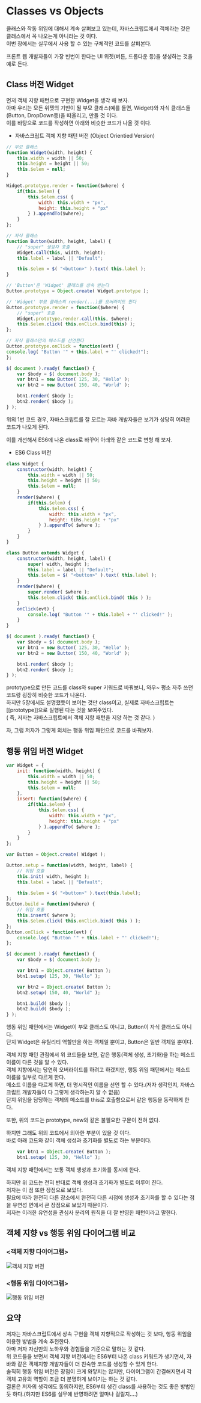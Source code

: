 # Classes vs Objects

클래스와 작동 위임에 대해서 계속 살펴보고 있는데, 자바스크립트에서 객체라는 것은 클래스에서 꼭 나오는게 아니라는 것 이다.  
이번 장에서는 실무에서 사용 할 수 있는 구체적인 코드를 살펴본다.  

프론트 웹 개발자들이 가장 빈번이 한다는 UI 위젯(버튼, 드롭다운 등)을 생성하는 것을 예로 든다.  

## Class 버전 Widget

먼저 객체 지향 패턴으로 구현한 Widget을 생각 해 보자.  
아마 우리는 모든 위젯의 기반이 될 부모 클래스(예를 들면, Widget)와 자식 클래스들(Button, DropDown등)을 떠올리고, 만들 것 이다.  
이를 바탕으로 코드를 작성하면 아래와 비슷한 코드가 나올 것 이다.   

- 자바스크립트 객체 지향 패턴 버전 (Object Orientied Version)

```js
// 부모 클래스
function Widget(width, height) {
    this.width = width || 50;
    this.height = height || 50;
    this.$elem = null;
}

Widget.prototype.render = function($where) {
    if(this.$elem) {
        this.$elem.css( {
            width: this.width + "px",
            height: this.height + "px"
        } ).appendTo($where);
    }
};

// 자식 클래스
function Button(width, height, label) {
    // "super" 생성자 호출
    Widget.call(this, width, height);
    this.label = label || "Default";

    this.$elem = $( "<button>" ).text( this.label );
}

// 'Button'은 'Widget' 클래스를 상속 받는다
Button.prototype = Object.create( Widget.prototype );

// 'Widget' 부모 클래스의 render(...)를 오버라이드 한다
Button.prototype.render = function($where) {
    // "super" 호출
    Widget.prototype.render.call(this, $where);
    this.$elem.click( this.onClick.bind(this) );
};

// 자식 클래스만의 메소드를 선언한다
Button.prototype.onClick = function(evt) {
console.log( "Button '" + this.label + "' clicked!");
};

$( document ).ready( function() {
    var $body = $( document.body );
    var btn1 = new Button( 125, 30, "Hello" );
    var btn2 = new Button( 150, 40, "World" );

    btn1.render( $body );
    btn2.render( $body );
} );
``` 

위의 1번 코드 경우, 자바스크립트를 잘 모르는 자바 개발자들은 보기가 상당히 어려운 코드가 나오게 된다.  

이를 개선해서 ES6에 나온 class로 바꾸어 아래와 같은 코드로 변형 해 보자.  

- ES6 Class 버전

```js
class Widget {
    constructor(width, height) {
        this.width = width || 50;
        this.height = height || 50;
        this.$elem = null;
    }
    render($where) {
        if(this.$elem) {
            this.$elem.css( {
                width: this.width + "px",
                height: tihs.height + "px"
            } ).appendTo( $where );
        }
    }
}

class Button extends Widget {
    constructor(width, height, label) {
        super( width, height );
        this.label = label || "Default";
        this.$elem = $( "<button>" ).text( this.label );
    }
    render($where) {
        super.render( $where );
        this.$elem.click( this.onClick.bind( this ) );
    }
    onClick(evt) {
        console.log( "Button '" + this.label + "' clicked!" );
    }
}

$( document ).ready( function() {
    var $body = $( document.body );
    var btn1 = new Button( 125, 30, "Hello" );
    var btn2 = new Button( 150, 40, "World" );

    btn1.render( $body );
    btn2.render( $body );
} );
```

prototype으로 만든 코드를 class와 super 키워드로 바꿔보니, 와우~ 평소 자주 쓰던 코드랑 굉장히 비슷한 코드가 나온다.  
하지만 5장에서도 설명했듯이 보이는 것만 class이고, 실제로 자바스크립트는 [[prototype]]으로 실행된 다는 것을 보여주었다.   
( 즉, 저자는 자바스크립트에서 객체 지향 패턴을 지양 하는 것 같다. )

자, 그럼 저자가 그렇게 외치는 행동 위임 패턴으로 코드를 바꿔보자.  

## 행동 위임 버전 Widget
```js
var Widget = {
    init: function(width, height) {
        this.width = width || 50;
        this.height = height || 50;
        this.$elem = null;
    },
    insert: function($where) {
        if(this.$elem) {
            this.$elem.css( {
                width: this.width + "px",
                height: this.height + "px"
            } ).appendTo( $where );
        }
    }
};

var Button = Object.create( Widget );

Button.setup = function(width, height, label) {
    // 위임 호출
    this.init( width, height );
    this.label = label || "Default";

    this.$elem = $( "<button>" ).text(this.label);
};
Button.build = function($where) {
    // 위임 호출
    this.insert( $where );
    this.$elem.click( this.onClick.bind( this ) );
};
Button.onClick = function(evt) {
    console.log( "Button '" + this.label + "' clicked!");
};

$( document ).ready( function() {
    var $body = $( document.body );

    var btn1 = Object.create( Button );
    btn1.setup( 125, 30, "Hello" );

    var btn2 = Object.create( Button );
    btn2.setup( 150, 40, "World" );

    btn1.build( $body );
    btn2.build( $body );
} );
```  

행동 위임 패턴에서는 Widget이 부모 클래스도 아니고, Button이 자식 클래스도 아니다.   
단지 Widget은 유틸리티 역할만을 하는 객체일 뿐이고, Button은 일반 객체일 뿐이다.  

객체 지향 패턴 관점에서 위 코드들을 보면, 같은 행동(객체 생성, 초기화)을 하는 메소드 이름이 다른 것을 알 수 있다.   
객체 지향에서는 당연히 오버라이드를 하려고 하겠지만, 행동 위임 패턴에서는 메소드 이름을 일부로 다르게 한다.  
메소드 이름을 다르게 하면, 더 명시적인 이름을 선언 할 수 있다.(저자 생각인지, 자바스크립트 개발자들이 다 그렇게 생각하는지 알 수 없음)     
단지 위임을 담당하는 객체의 메소드를 this로 호출함으로써 같은 행동을 동작하게 한다.

또한, 위의 코드는 prototype, new와 같은 불필요한 구문이 전혀 없다.  

하지만 그래도 위의 코드에서 의아한 부분이 있을 것 이다.   
바로 아래 코드와 같이 객체 생성과 초기화를 별도로 하는 부분이다.    

```js
    var btn1 = Object.create( Button );
    btn1.setup( 125, 30, "Hello" );
```
  
객체 지향 패턴에서는 보통 객체 생성과 초기화를 동시에 한다.  

하지만 위 코드는 전혀 반대로 객체 생성과 초기화가 별도로 이루어 진다.   
저자는 이 점 또한 장점으로 보았다.  
필요에 따라 완전히 다른 장소에서 완전히 다른 시점에 생성과 초기화를 할 수 있다는 점을 유연성 면에서 큰 장점으로 보았기 때문이다.   
저자는 이러한 유연성을 관심사 분리의 원칙을 더 잘 반영한 패턴이라고 말한다.

## 객체 지향 vs 행동 위임 다이어그램 비교
### <객체 지향 다이어그램>
![객체 지향 버전](assets/6-2.png)

### <행동 위임 다이어그램>
![행동 위임 버전](assets/6-3.png) 

## 요약
저자는 자바스크립트에서 상속 구현을 객체 지향적으로 작성하는 것 보다, 행동 위임을 이용한 방법을 계속 추천한다.   
아마 저자 자신만의 노하우와 경험들을 기준으로 말하는 것 같다.  
위 코드들을 보면서 객체 지향 버전에서는 ES6부터 나온 class 키워드가 생기면서, 자바와 같은 객체지향 개발자들이 더 친숙한 코드를 생성할 수 있게 한다.   
솔직히 행동 위임 버전은 장점이 크게 와닿지는 않지만, 다이어그램이 간결해지면서 각 객체 고유의 역할이 조금 더 분명하게 보이기는 하는 것 같다.   
결론은 저자의 생각에도 동의하지만, ES6부터 생긴 class를 사용하는 것도 좋은 방법인 듯 하다.(하지만 ES6를 실무에 반영하려면 얼마나 걸릴지....)      
